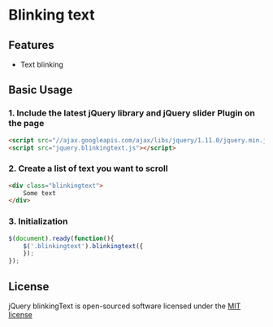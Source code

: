 # Blinking text


## Features

* Text blinking

## Basic Usage

### 1. Include the latest jQuery library and jQuery slider Plugin on the page
```html
<script src="//ajax.googleapis.com/ajax/libs/jquery/1.11.0/jquery.min.js"></script>
<script src="jquery.blinkingtext.js"></script>
```

### 2. Create a list of text you want to scroll
```html
<div class="blinkingtext">
	Some text
</div>
```

### 3. Initialization
```js
$(document).ready(function(){
	$('.blinkingtext').blinkingtext({
	});
});
```

## License

jQuery blinkingText is open-sourced software licensed under the [MIT license](http://opensource.org/licenses/MIT)
